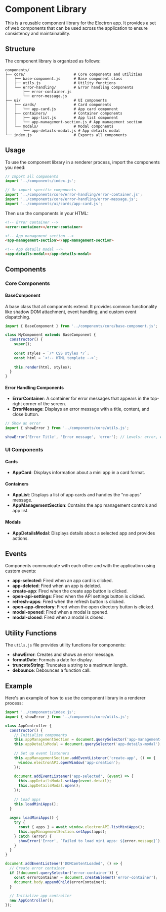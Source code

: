 # Component Library

This is a reusable component library for the Electron app. It provides a set of web components that can be used across the application to ensure consistency and maintainability.

## Structure

The component library is organized as follows:

```
components/
├── core/                      # Core components and utilities
│   ├── base-component.js      # Base component class
│   ├── utils.js               # Utility functions
│   └── error-handling/        # Error handling components
│       ├── error-container.js
│       └── error-message.js
├── ui/                        # UI components
│   ├── cards/                 # Card components
│   │   └── app-card.js        # App card component
│   ├── containers/            # Container components
│   │   ├── app-list.js        # App list component
│   │   └── app-management-section.js # App management section
│   └── modals/                # Modal components
│       └── app-details-modal.js # App details modal
└── index.js                   # Exports all components
```

## Usage

To use the component library in a renderer process, import the components you need:

```javascript
// Import all components
import '../components/index.js';

// Or import specific components
import '../components/core/error-handling/error-container.js';
import '../components/core/error-handling/error-message.js';
import '../components/ui/cards/app-card.js';
```

Then use the components in your HTML:

```html
<!-- Error container -->
<error-container></error-container>

<!-- App management section -->
<app-management-section></app-management-section>

<!-- App details modal -->
<app-details-modal></app-details-modal>
```

## Components

### Core Components

#### BaseComponent

A base class that all components extend. It provides common functionality like shadow DOM attachment, event handling, and custom event dispatching.

```javascript
import { BaseComponent } from '../components/core/base-component.js';

class MyComponent extends BaseComponent {
  constructor() {
    super();
    
    const styles = `/* CSS styles */`;
    const html = `<!-- HTML template -->`;
    
    this.render(html, styles);
  }
}
```

#### Error Handling Components

- **ErrorContainer**: A container for error messages that appears in the top-right corner of the screen.
- **ErrorMessage**: Displays an error message with a title, content, and close button.

```javascript
// Show an error
import { showError } from '../components/core/utils.js';

showError('Error Title', 'Error message', 'error'); // Levels: error, warning, info, fatal
```

### UI Components

#### Cards

- **AppCard**: Displays information about a mini app in a card format.

#### Containers

- **AppList**: Displays a list of app cards and handles the "no apps" message.
- **AppManagementSection**: Contains the app management controls and app list.

#### Modals

- **AppDetailsModal**: Displays details about a selected app and provides actions.

## Events

Components communicate with each other and with the application using custom events:

- **app-selected**: Fired when an app card is clicked.
- **app-deleted**: Fired when an app is deleted.
- **create-app**: Fired when the create app button is clicked.
- **open-api-settings**: Fired when the API settings button is clicked.
- **refresh-apps**: Fired when the refresh button is clicked.
- **open-app-directory**: Fired when the open directory button is clicked.
- **modal-opened**: Fired when a modal is opened.
- **modal-closed**: Fired when a modal is closed.

## Utility Functions

The `utils.js` file provides utility functions for components:

- **showError**: Creates and shows an error message.
- **formatDate**: Formats a date for display.
- **truncateString**: Truncates a string to a maximum length.
- **debounce**: Debounces a function call.

## Example

Here's an example of how to use the component library in a renderer process:

```javascript
import '../components/index.js';
import { showError } from '../components/core/utils.js';

class AppController {
  constructor() {
    // Initialize components
    this.appManagementSection = document.querySelector('app-management-section');
    this.appDetailsModal = document.querySelector('app-details-modal');
    
    // Set up event listeners
    this.appManagementSection.addEventListener('create-app', () => {
      window.electronAPI.openWindow('app-creation');
    });
    
    document.addEventListener('app-selected', (event) => {
      this.appDetailsModal.setApp(event.detail);
      this.appDetailsModal.open();
    });
    
    // Load apps
    this.loadMiniApps();
  }
  
  async loadMiniApps() {
    try {
      const { apps } = await window.electronAPI.listMiniApps();
      this.appManagementSection.setApps(apps);
    } catch (error) {
      showError('Error', `Failed to load mini apps: ${error.message}`);
    }
  }
}

document.addEventListener('DOMContentLoaded', () => {
  // Create error container
  if (!document.querySelector('error-container')) {
    const errorContainer = document.createElement('error-container');
    document.body.appendChild(errorContainer);
  }
  
  // Initialize app controller
  new AppController();
});
